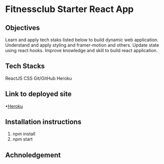 # Fitnessclub Starter React App

## Objectives

Learn and apply tech staks listed below to build dynamic web application.
Understand and apply styling and framer-motion and others.
Update state using react hooks.
Improve knowledge and skill to build react application.

## Tech Stacks

ReactJS
CSS
Git/GitHub
Heroku

## Link to deployed site

•[Heroku]()

## Installation instructions

1. npm install
2. npm start

## Achnoledgement
